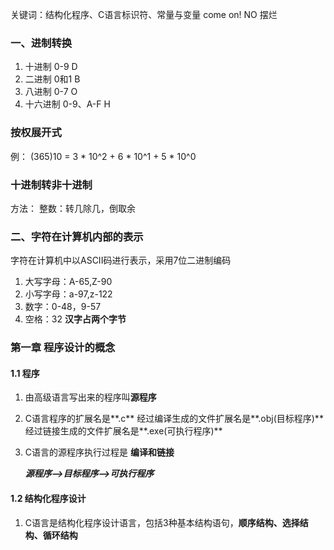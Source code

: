 关键词：结构化程序、C语言标识符、常量与变量
come on! NO 摆烂


### 一、进制转换
   
1. 十进制 0-9	D
2. 二进制 0和1	B
3. 八进制 0-7	O
4. 十六进制 0-9、A-F	H

### 按权展开式
例： (365)10 = 3 * 10^2 + 6 * 10^1 + 5 * 10^0

### 十进制转非十进制
方法： 整数：转几除几，倒取余

### 二、字符在计算机内部的表示
字符在计算机中以ASCII码进行表示，采用7位二进制编码
1. 大写字母：A-65,Z-90
2. 小写字母：a-97,z-122
3. 数字：0-48，9-57
4. 空格：32
**汉字占两个字节**

### 第一章 程序设计的概念

#### 1.1 程序
1. 由高级语言写出来的程序叫**源程序**
2. C语言程序的扩展名是**.c**
   经过编译生成的文件扩展名是**.obj(目标程序)**
   经过链接生成的文件扩展名是**.exe(可执行程序)**
3. C语言的源程序执行过程是 **编译和链接**

   ***源程序-->目标程序-->可执行程序***

#### 1.2 结构化程序设计
1. C语言是结构化程序设计语言，包括3种基本结构语句，**顺序结构、选择结构、循环结构**

